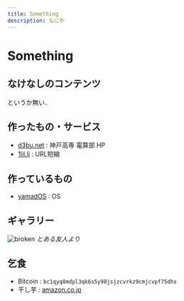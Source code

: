 ```yaml
---
title: Something
description: なにか
---
```


# Something

## なけなしのコンテンツ

というか無い．

## 作ったもの・サービス

- [d3bu.net](https://github.com/KCCTdensan/d3bu.net) : 神戸高専 電算部 HP
- [1lil.li](https://1lil.li/s/) : URL短縮

## 作っているもの

- [yamadOS](https://github.com/yamader/os) : OS

## ギャラリー

![broken](/assets/img/broken.jpg)
*とある友人より*

## 乞食

- Bitcoin : `bc1qyq8mdpl3qk6s5y98jsjzcvrkz9cmjcvpf75dhs`
- 干し芋 : [amazon.co.jp](https://wish.dyama.net)
